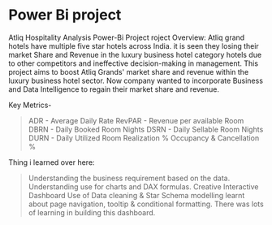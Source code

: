 # Power Bi project 
Atliq Hospitality Analysis Power-Bi Project
roject Overview:
Atliq grand hotels have multiple five star hotels across India. it is seen they losing their market Share and Revenue in the luxury business hotel category hotels due to other competitors and ineffective decision-making in management. 
This project aims to boost Atliq Grands' market share and revenue within the luxury business hotel sector. Now company wanted to incorporate Business and Data Intelligence to regain their market share and revenue.

Key Metrics- 
> ADR - Average Daily Rate
> RevPAR - Revenue per available Room
> DBRN - Daily Booked Room Nights
> DSRN - Daily Sellable Room Nights
> DURN - Daily Utilized Room
> Realization % Occupancy & Cancellation %

Thing i learned over here:
> Understanding the business requirement based on the data.
> Understanding use for charts and DAX formulas.
> Creative Interactive Dashboard
> Use of Data cleaning & Star Schema modelling
> learnt about page navigation, tooltip & conditional formatting.
There was lots of learning in building this dashboard.
